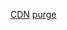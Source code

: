 [CDN][jsdelivr]
[purge][purge]

[purge]: https://purge.jsdelivr.net/gh/9CDN/surge@main/modules/
[jsdelivr]: https://cdn.jsdelivr.net/gh/9CDN/surge@main/modules/
